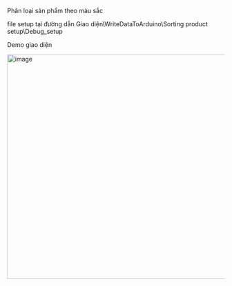 Phân loại sản phẩm theo màu sắc

file setup tại đường dẫn   Giao diện\WriteDataToArduino\Sorting product setup\Debug_setup

Demo giao diện

<img width="802" height="520" alt="image" src="https://github.com/user-attachments/assets/6f8b8c32-70ec-4c7f-9bed-b2ba037ae73d" />
